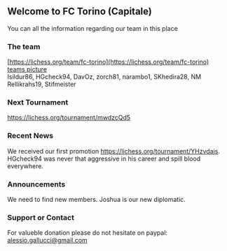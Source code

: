 ## Welcome to FC Torino (Capitale)

You can all the information regarding our team in this place

### The team
[https://lichess.org/team/fc-torino](https://lichess.org/team/fc-torino) <br/>
<a href="slideshow.html">teams picture</a> <br/>
Isildur86, HGcheck94, DavOz, zorch81, narambo1, SKhedira28, NM Rellikrahs19, Stifmeister

### Next Tournament
https://lichess.org/tournament/mwdzcQd5

### Recent News
We received our first promotion https://lichess.org/tournament/YHzvdajs.
HGcheck94 was never that aggressive in his career and spill blood everywhere.

### Announcements
We need to find new members.
Joshua is our new diplomatic.

### Support or Contact
For valueble donation please do not hesitate on paypal: alessio.gallucci@gmail.com
